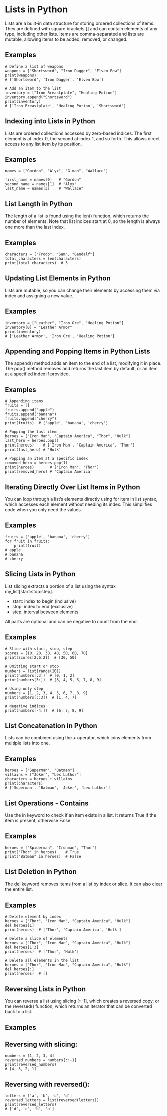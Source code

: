 # Lists in Python

Lists are a built-in data structure for storing ordered collections of items. They are defined with square brackets [] and can contain elements of any type, including other lists. Items are comma-separated and lists are mutable, allowing items to be added, removed, or changed.

## Examples

    # Define a list of weapons
    weapons = ["Shortsword", "Iron Dagger", "Elven Bow"]
    print(weapons)
    # ['Shortsword', 'Iron Dagger', 'Elven Bow']

    # Add an item to the list
    inventory = ["Iron Breastplate", "Healing Potion"]
    inventory.append("Shortsword")
    print(inventory)
    # ['Iron Breastplate', 'Healing Potion', 'Shortsword']

## Indexing into Lists in Python

Lists are ordered collections accessed by zero-based indices. The first element is at index 0, the second at index 1, and so forth. This allows direct access to any list item by its position.

## Examples

    names = ["Gordon", "Alyx", "G-man", "Wallace"]

    first_name = names[0]   # "Gordon"
    second_name = names[1]  # "Alyx"
    last_name = names[3]    # "Wallace"

## List Length in Python

The length of a list is found using the len() function, which returns the number of elements. Note that list indices start at 0, so the length is always one more than the last index.

## Examples

    characters = ["Frodo", "Sam", "Gandalf"]
    total_characters = len(characters)
    print(total_characters)  # 3

## Updating List Elements in Python

Lists are mutable, so you can change their elements by accessing them via index and assigning a new value.

## Examples

    inventory = ["Leather", "Iron Ore", "Healing Potion"]
    inventory[0] = "Leather Armor"
    print(inventory)
    # ['Leather Armor', 'Iron Ore', 'Healing Potion']

## Appending and Popping Items in Python Lists

The append() method adds an item to the end of a list, modifying it in place. The pop() method removes and returns the last item by default, or an item at a specified index if provided.

## Examples

    # Appending items
    fruits = []
    fruits.append("apple")
    fruits.append("banana")
    fruits.append("cherry")
    print(fruits)  # ['apple', 'banana', 'cherry']

    # Popping the last item
    heroes = ["Iron Man", "Captain America", "Thor", "Hulk"]
    last_hero = heroes.pop()
    print(heroes)    # ['Iron Man', 'Captain America', 'Thor']
    print(last_hero) # 'Hulk'

    # Popping an item at a specific index
    removed_hero = heroes.pop(1)
    print(heroes)       # ['Iron Man', 'Thor']
    print(removed_hero) # 'Captain America'

## Iterating Directly Over List Items in Python

You can loop through a list’s elements directly using for item in list syntax, which accesses each element without needing its index. This simplifies code when you only need the values.

## Examples

    fruits = ['apple', 'banana', 'cherry']
    for fruit in fruits:
        print(fruit)
    # apple
    # banana
    # cherry

## Slicing Lists in Python

List slicing extracts a portion of a list using the syntax my_list[start:stop:step].

- start: index to begin (inclusive)
- stop: index to end (exclusive)
- step: interval between elements

All parts are optional and can be negative to count from the end.

## Examples

    # Slice with start, stop, step
    scores = [10, 20, 30, 40, 50, 60, 70]
    print(scores[2:6:2])  # [30, 50]

    # Omitting start or stop
    numbers = list(range(10))
    print(numbers[:3])  # [0, 1, 2]
    print(numbers[3:])  # [3, 4, 5, 6, 7, 8, 9]

    # Using only step
    numbers = [1, 2, 3, 4, 5, 6, 7, 8, 9]
    print(numbers[::3])  # [1, 4, 7]

    # Negative indices
    print(numbers[-4:])  # [6, 7, 8, 9]

## List Concatenation in Python

Lists can be combined using the + operator, which joins elements from multiple lists into one.

## Examples

    heroes = ["Superman", "Batman"]
    villains = ["Joker", "Lex Luthor"]
    characters = heroes + villains
    print(characters)
    # ['Superman', 'Batman', 'Joker', 'Lex Luthor']

## List Operations - Contains

Use the in keyword to check if an item exists in a list. It returns True if the item is present, otherwise False.

## Examples

    heroes = ["Spiderman", "Ironman", "Thor"]
    print("Thor" in heroes)    # True
    print("Batman" in heroes)  # False

## List Deletion in Python

The del keyword removes items from a list by index or slice. It can also clear the entire list.

## Examples

    # Delete element by index
    heroes = ["Thor", "Iron Man", "Captain America", "Hulk"]
    del heroes[1]
    print(heroes)  # ['Thor', 'Captain America', 'Hulk']

    # Delete a slice of elements
    heroes = ["Thor", "Iron Man", "Captain America", "Hulk"]
    del heroes[1:3]
    print(heroes)  # ['Thor', 'Hulk']

    # Delete all elements in the list
    heroes = ["Thor", "Iron Man", "Captain America", "Hulk"]
    del heroes[:]
    print(heroes)  # []

## Reversing Lists in Python

You can reverse a list using slicing [::-1], which creates a reversed copy, or the reversed() function, which returns an iterator that can be converted back to a list.

## Examples

## Reversing with slicing:

    numbers = [1, 2, 3, 4]
    reversed_numbers = numbers[::-1]
    print(reversed_numbers)
    # [4, 3, 2, 1]

## Reversing with reversed():

    letters = ['a', 'b', 'c', 'd']
    reversed_letters = list(reversed(letters))
    print(reversed_letters)
    # ['d', 'c', 'b', 'a']
